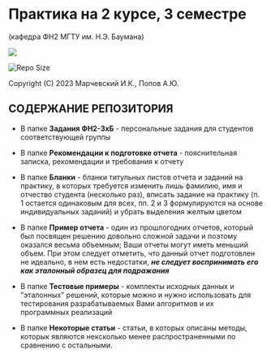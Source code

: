 Практика на 2 курсе, 3 семестре 
===============================

(кафедра ФН2 МГТУ им. Н.Э. Баумана)

<p align="left"><img src="http://www.sgau.ru/files/pages/12132/1423810364general_pages_13_february_2015_i12132_proizvodstvennaya_praktika.jpg"></p>

![Repo Size](https://img.shields.io/github/repo-size/vortexmethods/fn2practice3term.svg)

Copyright (C) 2023 Марчевский И.К., Попов А.Ю.


СОДЕРЖАНИЕ РЕПОЗИТОРИЯ
----------------------

* В папке **Задания ФН2-3xБ** - персональные задания для студентов соответствующей группы

* В папке **Рекомендации к подготовке отчета** - пояснительная записка, рекомендации и требования к отчету

* В папке **Бланки** - бланки титульных листов отчета и заданий на практику, в которых требуется изменить лишь фамилию, имя и отчество студента (несколько раз), вписать задание на практику (п. 1 остается одинаковым для всех, пп. 2 и 3 формулируются на основе индивидуальных заданий) и убрать выделения желтым цветом

* В папке **Пример отчета** - один из прошлогодних отчетов, который был посвящен решению довольно сложной задачи и поэтому оказался весьма объемным; Ваши отчеты могут иметь меньший объем. При этом следует отметить, что данный отчет подготовлен не идеально, в нем есть недостатки, ***не следует воспринимать его как эталонный образец для подражания***

* В папке **Тестовые примеры** - комплекты исходных данных и "эталонных" решений, которые можно и нужно использовать для тестирования разрабатываемых Вами алгоритмов и их программных реализаций

* В папке **Некоторые статьи** - статьи, в которых описаны методы, которык являются нексколько менее распространенными по сравнению с остальными.
